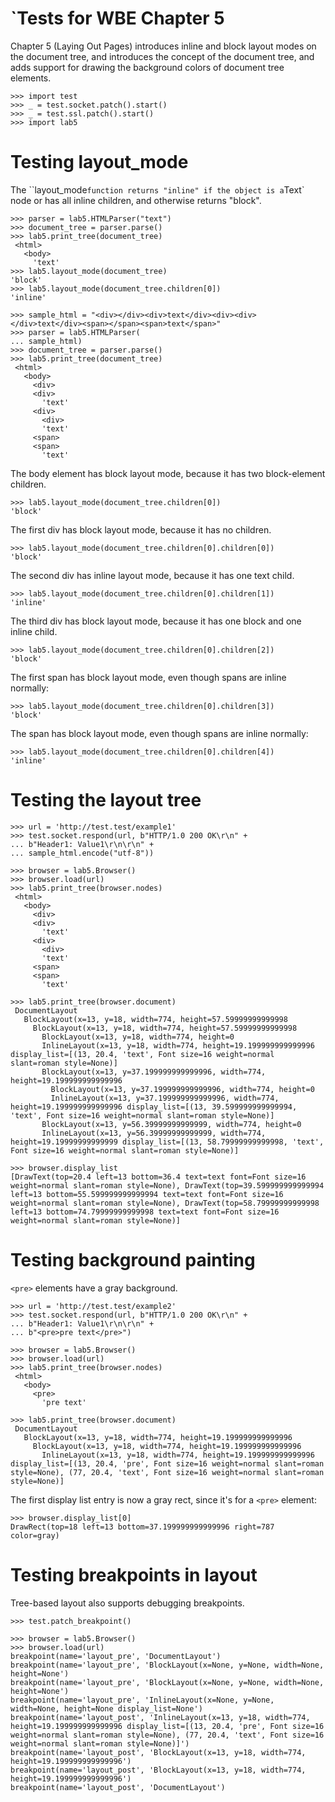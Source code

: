 `Tests for WBE Chapter 5
=======================

Chapter 5 (Laying Out Pages) introduces inline and block layout modes on
the document tree, and introduces the concept of the document tree, and
adds support for drawing the background colors of document tree elements.

    >>> import test
    >>> _ = test.socket.patch().start()
    >>> _ = test.ssl.patch().start()
    >>> import lab5

Testing layout_mode
===================

The ``layout_mode` function returns "inline" if the object is a `Text` node
or has all inline children, and otherwise returns "block".

    >>> parser = lab5.HTMLParser("text")
    >>> document_tree = parser.parse()
    >>> lab5.print_tree(document_tree)
     <html>
       <body>
         'text'
    >>> lab5.layout_mode(document_tree)
    'block'
    >>> lab5.layout_mode(document_tree.children[0])
    'inline'

    >>> sample_html = "<div></div><div>text</div><div><div></div>text</div><span></span><span>text</span>"
    >>> parser = lab5.HTMLParser(
    ... sample_html)
    >>> document_tree = parser.parse()
    >>> lab5.print_tree(document_tree)
     <html>
       <body>
         <div>
         <div>
           'text'
         <div>
           <div>
           'text'
         <span>
         <span>
           'text'

The body element has block layout mode, because it has two block-element children.

    >>> lab5.layout_mode(document_tree.children[0])
    'block'

The first div has block layout mode, because it has no children.

    >>> lab5.layout_mode(document_tree.children[0].children[0])
    'block'

The second div has inline layout mode, because it has one text child.

    >>> lab5.layout_mode(document_tree.children[0].children[1])
    'inline'

The third div has block layout mode, because it has one block and one inline child.

    >>> lab5.layout_mode(document_tree.children[0].children[2])
    'block'

The first span has block layout mode, even though spans are inline normally:

    >>> lab5.layout_mode(document_tree.children[0].children[3])
    'block'

The span has block layout mode, even though spans are inline normally:

    >>> lab5.layout_mode(document_tree.children[0].children[4])
    'inline'

Testing the layout tree
=======================

    >>> url = 'http://test.test/example1'
    >>> test.socket.respond(url, b"HTTP/1.0 200 OK\r\n" +
    ... b"Header1: Value1\r\n\r\n" +
    ... sample_html.encode("utf-8"))

    >>> browser = lab5.Browser()
    >>> browser.load(url)
    >>> lab5.print_tree(browser.nodes)
     <html>
       <body>
         <div>
         <div>
           'text'
         <div>
           <div>
           'text'
         <span>
         <span>
           'text'

    >>> lab5.print_tree(browser.document)
     DocumentLayout
       BlockLayout(x=13, y=18, width=774, height=57.59999999999998
         BlockLayout(x=13, y=18, width=774, height=57.59999999999998
           BlockLayout(x=13, y=18, width=774, height=0
           InlineLayout(x=13, y=18, width=774, height=19.199999999999996 display_list=[(13, 20.4, 'text', Font size=16 weight=normal slant=roman style=None)]
           BlockLayout(x=13, y=37.199999999999996, width=774, height=19.199999999999996
             BlockLayout(x=13, y=37.199999999999996, width=774, height=0
             InlineLayout(x=13, y=37.199999999999996, width=774, height=19.199999999999996 display_list=[(13, 39.599999999999994, 'text', Font size=16 weight=normal slant=roman style=None)]
           BlockLayout(x=13, y=56.39999999999999, width=774, height=0
           InlineLayout(x=13, y=56.39999999999999, width=774, height=19.19999999999999 display_list=[(13, 58.79999999999998, 'text', Font size=16 weight=normal slant=roman style=None)]

    >>> browser.display_list
    [DrawText(top=20.4 left=13 bottom=36.4 text=text font=Font size=16 weight=normal slant=roman style=None), DrawText(top=39.599999999999994 left=13 bottom=55.599999999999994 text=text font=Font size=16 weight=normal slant=roman style=None), DrawText(top=58.79999999999998 left=13 bottom=74.79999999999998 text=text font=Font size=16 weight=normal slant=roman style=None)]

Testing background painting
===========================

`<pre>` elements have a gray background.

    >>> url = 'http://test.test/example2'
    >>> test.socket.respond(url, b"HTTP/1.0 200 OK\r\n" +
    ... b"Header1: Value1\r\n\r\n" +
    ... b"<pre>pre text</pre>")

    >>> browser = lab5.Browser()
    >>> browser.load(url)
    >>> lab5.print_tree(browser.nodes)
     <html>
       <body>
         <pre>
           'pre text'

    >>> lab5.print_tree(browser.document)
     DocumentLayout
       BlockLayout(x=13, y=18, width=774, height=19.199999999999996
         BlockLayout(x=13, y=18, width=774, height=19.199999999999996
           InlineLayout(x=13, y=18, width=774, height=19.199999999999996 display_list=[(13, 20.4, 'pre', Font size=16 weight=normal slant=roman style=None), (77, 20.4, 'text', Font size=16 weight=normal slant=roman style=None)]

The first display list entry is now a gray rect, since it's for a `<pre>` element:

    >>> browser.display_list[0]
    DrawRect(top=18 left=13 bottom=37.199999999999996 right=787 color=gray)


Testing breakpoints in layout
=============================

Tree-based layout also supports debugging breakpoints.

    >>> test.patch_breakpoint()

    >>> browser = lab5.Browser()
    >>> browser.load(url)
    breakpoint(name='layout_pre', 'DocumentLayout')
    breakpoint(name='layout_pre', 'BlockLayout(x=None, y=None, width=None, height=None')
    breakpoint(name='layout_pre', 'BlockLayout(x=None, y=None, width=None, height=None')
    breakpoint(name='layout_pre', 'InlineLayout(x=None, y=None, width=None, height=None display_list=None')
    breakpoint(name='layout_post', 'InlineLayout(x=13, y=18, width=774, height=19.199999999999996 display_list=[(13, 20.4, 'pre', Font size=16 weight=normal slant=roman style=None), (77, 20.4, 'text', Font size=16 weight=normal slant=roman style=None)]')
    breakpoint(name='layout_post', 'BlockLayout(x=13, y=18, width=774, height=19.199999999999996')
    breakpoint(name='layout_post', 'BlockLayout(x=13, y=18, width=774, height=19.199999999999996')
    breakpoint(name='layout_post', 'DocumentLayout')